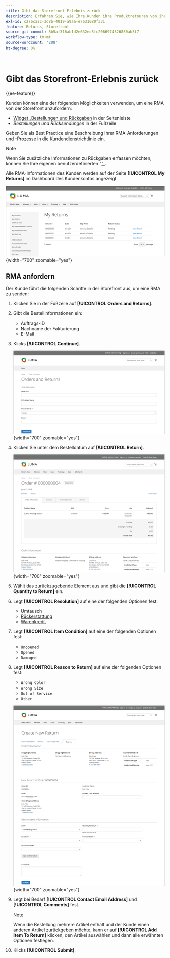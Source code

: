 ```yaml
---
title: Gibt das Storefront-Erlebnis zurück
description: Erfahren Sie, wie Ihre Kunden ihre Produktretouren von ihrem Konto in der Storefront aus verwalten können.
exl-id: c276ca2c-3d8b-4019-a9aa-e7631080f331
feature: Returns, Storefront
source-git-commit: 8b5af316ab1d2e632ed5fc2066974326830ab3f7
workflow-type: tm+mt
source-wordcount: '208'
ht-degree: 0%

---
```


# Gibt das Storefront-Erlebnis zurück

{{ee-feature}}

Kunden können eine der folgenden Möglichkeiten verwenden, um eine RMA von der Storefront anzufordern:

- [Widget „Bestellungen und Rückgaben](../content-design/widget-orders-returns.md) in der Seitenleiste
- _Bestellungen und Rücksendungen_ in der Fußzeile

Geben Sie als Best Practice eine Beschreibung Ihrer RMA-Anforderungen und -Prozesse in die Kundendienstrichtlinie ein.

>[!NOTE]
>
>Wenn Sie zusätzliche Informationen zu Rückgaben erfassen möchten, können Sie Ihre eigenen benutzerdefinierten &quot;[&quot; ](attributes-returns.md).

Alle RMA-Informationen des Kunden werden auf der Seite **[!UICONTROL My Returns]** im Dashboard des Kundenkontos angezeigt.

![Meine Rückgaben](./assets/my-returns-page.png){width="700" zoomable="yes"}

## RMA anfordern

Der Kunde führt die folgenden Schritte in der Storefront aus, um eine RMA zu senden:

1. Klicken Sie in der Fußzeile auf **[!UICONTROL Orders and Returns]**.

1. Gibt die Bestellinformationen ein:

   - Auftrags-ID
   - Nachname der Fakturierung
   - E-Mail

1. Klicks **[!UICONTROL Continue]**.

   ![Bestellungen und Rücksendungen](./assets/storefront-orders-and-returns.png){width="700" zoomable="yes"}

1. Klicken Sie unter dem Bestelldatum auf **[!UICONTROL Return]**.

   ![Bestelldetails](./assets/storefront-orders-and-returns-order-information.png){width="700" zoomable="yes"}

1. Wählt das zurückzugebende Element aus und gibt die **[!UICONTROL Quantity to Return]** ein.

1. Legt **[!UICONTROL Resolution]** auf eine der folgenden Optionen fest:

   - Umtausch
   - [Rückerstattung](../customers/refunds-customer-account.md)
   - [Warenkredit](../customers/store-credit-using.md)

1. Legt **[!UICONTROL Item Condition]** auf eine der folgenden Optionen fest:

   - `Unopened`
   - `Opened`
   - `Damaged`

1. Legt **[!UICONTROL Reason to Return]** auf eine der folgenden Optionen fest:

   - `Wrong Color`
   - `Wrong Size`
   - `Out of Service`
   - `Other`

   ![Neue Rückgabe erstellen](./assets/storefront-orders-and-returns-create-new-return.png){width="700" zoomable="yes"}

1. Legt bei Bedarf **[!UICONTROL Contact Email Address]** und **[!UICONTROL Comments]** fest.

   >[!NOTE]
   >
   >Wenn die Bestellung mehrere Artikel enthält und der Kunde einen anderen Artikel zurückgeben möchte, kann er auf **[!UICONTROL Add Item To Return]** klicken, den Artikel auswählen und dann alle erwähnten Optionen festlegen.

1. Klicks **[!UICONTROL Submit]**.
